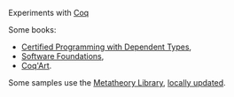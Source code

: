 Experiments with [Coq][coq]

Some books:

* [Certified Programming with Dependent Types][cpdt],
* [Software Foundations][sf],
* [Coq'Art][coqart].

Some samples use the [Metatheory Library][metalib], [locally
updated][dot-metalib].

[coq]: http://coq.inria.fr/
[cpdt]: http://adam.chlipala.net/cpdt/
[sf]: http://www.cis.upenn.edu/~bcpierce/sf/
[coqart]: http://www.labri.fr/perso/casteran/CoqArt/index.html
[metalib]: http://www.cis.upenn.edu/~plclub/metalib/
[dot-metalib]: https://github.com/namin/dot/tree/master/src/coq/metalib-20090714
